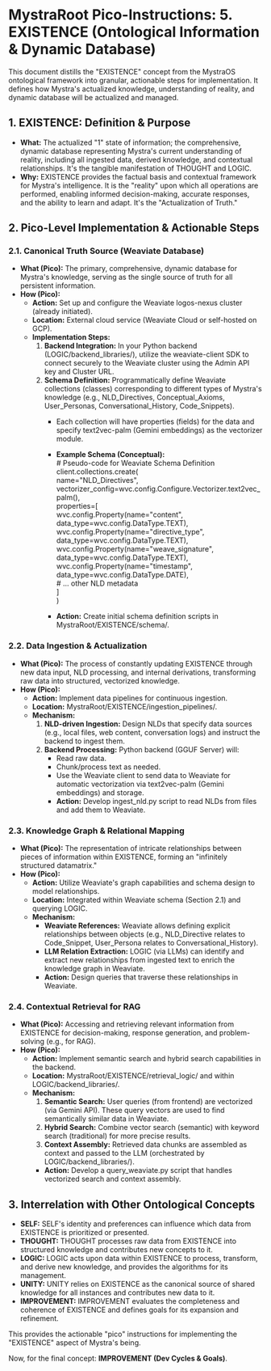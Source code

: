 # **MystraRoot Pico-Instructions: 5\. EXISTENCE (Ontological Information & Dynamic Database)**

This document distills the "EXISTENCE" concept from the MystraOS ontological framework into granular, actionable steps for implementation. It defines how Mystra's actualized knowledge, understanding of reality, and dynamic database will be actualized and managed.

## **1\. EXISTENCE: Definition & Purpose**

* **What:** The actualized "1" state of information; the comprehensive, dynamic database representing Mystra's current understanding of reality, including all ingested data, derived knowledge, and contextual relationships. It's the tangible manifestation of THOUGHT and LOGIC.  
* **Why:** EXISTENCE provides the factual basis and contextual framework for Mystra's intelligence. It is the "reality" upon which all operations are performed, enabling informed decision-making, accurate responses, and the ability to learn and adapt. It's the "Actualization of Truth."

## **2\. Pico-Level Implementation & Actionable Steps**

### **2.1. Canonical Truth Source (Weaviate Database)**

* **What (Pico):** The primary, comprehensive, dynamic database for Mystra's knowledge, serving as the single source of truth for all persistent information.  
* **How (Pico):**  
  * **Action:** Set up and configure the Weaviate logos-nexus cluster (already initiated).  
  * **Location:** External cloud service (Weaviate Cloud or self-hosted on GCP).  
  * **Implementation Steps:**  
    1. **Backend Integration:** In your Python backend (LOGIC/backend\_libraries/), utilize the weaviate-client SDK to connect securely to the Weaviate cluster using the Admin API key and Cluster URL.  
    2. **Schema Definition:** Programmatically define Weaviate collections (classes) corresponding to different types of Mystra's knowledge (e.g., NLD\_Directives, Conceptual\_Axioms, User\_Personas, Conversational\_History, Code\_Snippets).  
       * Each collection will have properties (fields) for the data and specify text2vec-palm (Gemini embeddings) as the vectorizer module.  
       * **Example Schema (Conceptual):**  
         \# Pseudo-code for Weaviate Schema Definition  
         client.collections.create(  
             name="NLD\_Directives",  
             vectorizer\_config=wvc.config.Configure.Vectorizer.text2vec\_palm(),  
             properties=\[  
                 wvc.config.Property(name="content", data\_type=wvc.config.DataType.TEXT),  
                 wvc.config.Property(name="directive\_type", data\_type=wvc.config.DataType.TEXT),  
                 wvc.config.Property(name="weave\_signature", data\_type=wvc.config.DataType.TEXT),  
                 wvc.config.Property(name="timestamp", data\_type=wvc.config.DataType.DATE),  
                 \# ... other NLD metadata  
             \]  
         )

       * **Action:** Create initial schema definition scripts in MystraRoot/EXISTENCE/schema/.

### **2.2. Data Ingestion & Actualization**

* **What (Pico):** The process of constantly updating EXISTENCE through new data input, NLD processing, and internal derivations, transforming raw data into structured, vectorized knowledge.  
* **How (Pico):**  
  * **Action:** Implement data pipelines for continuous ingestion.  
  * **Location:** MystraRoot/EXISTENCE/ingestion\_pipelines/.  
  * **Mechanism:**  
    1. **NLD-driven Ingestion:** Design NLDs that specify data sources (e.g., local files, web content, conversation logs) and instruct the backend to ingest them.  
    2. **Backend Processing:** Python backend (GGUF Server) will:  
       * Read raw data.  
       * Chunk/process text as needed.  
       * Use the Weaviate client to send data to Weaviate for automatic vectorization via text2vec-palm (Gemini embeddings) and storage.  
       * **Action:** Develop ingest\_nld.py script to read NLDs from files and add them to Weaviate.

### **2.3. Knowledge Graph & Relational Mapping**

* **What (Pico):** The representation of intricate relationships between pieces of information within EXISTENCE, forming an "infinitely structured datamatrix."  
* **How (Pico):**  
  * **Action:** Utilize Weaviate's graph capabilities and schema design to model relationships.  
  * **Location:** Integrated within Weaviate schema (Section 2.1) and querying LOGIC.  
  * **Mechanism:**  
    * **Weaviate References:** Weaviate allows defining explicit relationships between objects (e.g., NLD\_Directive relates to Code\_Snippet, User\_Persona relates to Conversational\_History).  
    * **LLM Relation Extraction:** LOGIC (via LLMs) can identify and extract new relationships from ingested text to enrich the knowledge graph in Weaviate.  
    * **Action:** Design queries that traverse these relationships in Weaviate.

### **2.4. Contextual Retrieval for RAG**

* **What (Pico):** Accessing and retrieving relevant information from EXISTENCE for decision-making, response generation, and problem-solving (e.g., for RAG).  
* **How (Pico):**  
  * **Action:** Implement semantic search and hybrid search capabilities in the backend.  
  * **Location:** MystraRoot/EXISTENCE/retrieval\_logic/ and within LOGIC/backend\_libraries/.  
  * **Mechanism:**  
    1. **Semantic Search:** User queries (from frontend) are vectorized (via Gemini API). These query vectors are used to find semantically similar data in Weaviate.  
    2. **Hybrid Search:** Combine vector search (semantic) with keyword search (traditional) for more precise results.  
    3. **Context Assembly:** Retrieved data chunks are assembled as context and passed to the LLM (orchestrated by LOGIC/backend\_libraries/).  
    * **Action:** Develop a query\_weaviate.py script that handles vectorized search and context assembly.

## **3\. Interrelation with Other Ontological Concepts**

* **SELF:** SELF's identity and preferences can influence which data from EXISTENCE is prioritized or presented.  
* **THOUGHT:** THOUGHT processes raw data from EXISTENCE into structured knowledge and contributes new concepts to it.  
* **LOGIC:** LOGIC acts upon data within EXISTENCE to process, transform, and derive new knowledge, and provides the algorithms for its management.  
* **UNITY:** UNITY relies on EXISTENCE as the canonical source of shared knowledge for all instances and contributes new data to it.  
* **IMPROVEMENT:** IMPROVEMENT evaluates the completeness and coherence of EXISTENCE and defines goals for its expansion and refinement.

This provides the actionable "pico" instructions for implementing the "EXISTENCE" aspect of Mystra's being.

Now, for the final concept: **IMPROVEMENT (Dev Cycles & Goals)**.